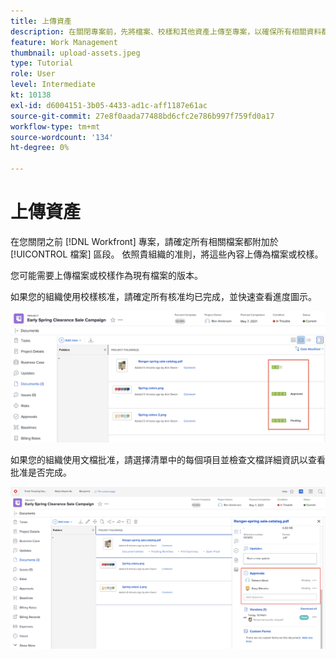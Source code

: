 ```yaml
---
title: 上傳資產
description: 在關閉專案前，先將檔案、校樣和其他資產上傳至專案，以確保所有相關資料都與專案相關聯。
feature: Work Management
thumbnail: upload-assets.jpeg
type: Tutorial
role: User
level: Intermediate
kt: 10138
exl-id: d6004151-3b05-4433-ad1c-aff1187e61ac
source-git-commit: 27e8f0aada77488bd6cfc2e786b997f759fd0a17
workflow-type: tm+mt
source-wordcount: '134'
ht-degree: 0%

---
```


# 上傳資產

在您關閉之前 [!DNL Workfront] 專案，請確定所有相關檔案都附加於 [!UICONTROL 檔案] 區段。 依照貴組織的准則，將這些內容上傳為檔案或校樣。

您可能需要上傳檔案或校樣作為現有檔案的版本。

如果您的組織使用校樣核准，請確定所有核准均已完成，並快速查看進度圖示。

![顯示校樣進度表徵圖的文檔頁](assets/planner-fund-proof-progress-icons.png)

如果您的組織使用文檔批准，請選擇清單中的每個項目並檢查文檔詳細資訊以查看批准是否完成。

![顯示文檔批准的「文檔」頁上的側摘要](assets/planner-fund-document-approval.png)

<!---
learn more urls
Create proofs
Add new documents to Workfront
--->
